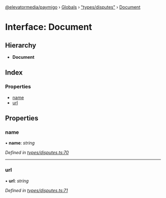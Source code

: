 [@elevatormedia/paymigo](../README.md) › [Globals](../globals.md) › ["types/disputes"](../modules/_types_disputes_.md) › [Document](_types_disputes_.document.md)

# Interface: Document

## Hierarchy

-   **Document**

## Index

### Properties

-   [name](_types_disputes_.document.md#name)
-   [url](_types_disputes_.document.md#url)

## Properties

### name

• **name**: _string_

_Defined in [types/disputes.ts:70](https://github.com/ELEVATORmedia/paymigo/blob/56771c5/src/types/disputes.ts#L70)_

---

### url

• **url**: _string_

_Defined in [types/disputes.ts:71](https://github.com/ELEVATORmedia/paymigo/blob/56771c5/src/types/disputes.ts#L71)_
